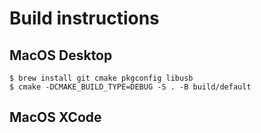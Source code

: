 # Build instructions
## MacOS Desktop
```
$ brew install git cmake pkgconfig libusb
$ cmake -DCMAKE_BUILD_TYPE=DEBUG -S . -B build/default
```

## MacOS XCode